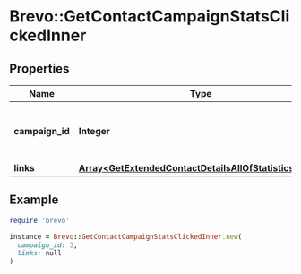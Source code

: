 # Brevo::GetContactCampaignStatsClickedInner

## Properties

| Name | Type | Description | Notes |
| ---- | ---- | ----------- | ----- |
| **campaign_id** | **Integer** | ID of the campaign which generated the event |  |
| **links** | [**Array&lt;GetExtendedContactDetailsAllOfStatisticsLinks&gt;**](GetExtendedContactDetailsAllOfStatisticsLinks.md) |  |  |

## Example

```ruby
require 'brevo'

instance = Brevo::GetContactCampaignStatsClickedInner.new(
  campaign_id: 3,
  links: null
)
```

